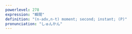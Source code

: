 ```yaml
---
powerlevel: 278
expression: "瞬間"
definition: "(n-adv,n-t) moment; second; instant; (P)"
pronunciation: "しゅんかん"
---
```


